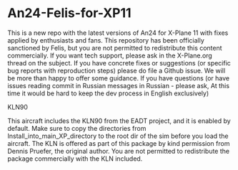 # An24-Felis-for-XP11

This is a new repo with the latest versions of An24 for X-Plane 11 with fixes applied by enthusiasts and fans.
This repository has been officially sanctioned by Felis, but you are not permitted to redistribute this content commercially.
If you want tech support, please ask in the X-Plane.org thread on the subject.
If you have concrete fixes or suggestions (or specific bug reports with reproduction steps) please do file a Github issue. We will be more than happy to offer some guidance. 
If you have questions (or have issues reading commit in Russian messages in Russian - please ask, At this time it would be hard to keep the dev process in English exclusively)

KLN90

This aircraft includes the KLN90 from the EADT project, and it is enabled by default.
Make sure to copy the directories from Install_into_main_XP_directory to the root dir of the sim before you load the aircraft.
The KLN is offered as part of this package by kind permission from Dennis Pruefer, the original author. You are not permitted to redistribute the package commercially with the KLN included.